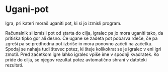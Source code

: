 # Ugani-pot
Igra, pri kateri moraš uganiti pot, ki si jo izmisli program.

Računalnik si izmisli pot od starta do cilja, igralec pa jo mora uganiti tako, da pritiska tipko gor ali desno. Če ugane se zadeta pot pobarva rdeče, če pa zgreši pa se predhodna pot izbriše in mora ponovno začeti na začetku. Spodaj se nahaja tudi števec potez, ki šteje kolikokrat se je igralec v eni igri zmotil. Pred začetkom igre lahko igralec vpiše ime v spodnji kvadratek. Ko pride do cilja, se njegov rezultat potez avtomatično shrani v datoteki rezultati.
